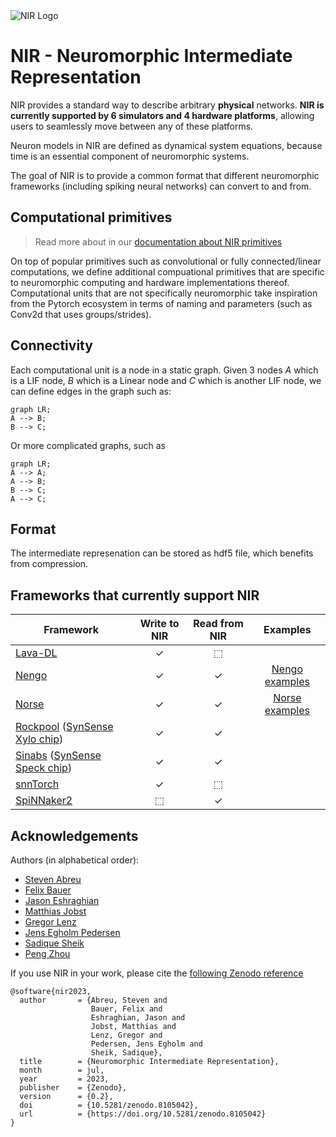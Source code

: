 <picture>
<source media="(prefers-color-scheme: dark)" srcset="https://github.com/neuromorphs/NIR/raw/main/docs/logo_dark.png">
<img alt="NIR Logo" src="https://github.com/neuromorphs/NIR/raw/main/docs/logo_light.png">
</picture>

# NIR - Neuromorphic Intermediate Representation

NIR provides a standard way to describe arbitrary **physical** networks.
**NIR is currently supported by 6 simulators and 4 hardware platforms**, allowing users to seamlessly move between any of these platforms.

Neuron models in NIR are defined as dynamical system equations, because time is an essential component of neuromorphic systems.

The goal of NIR is to provide a common format that different neuromorphic frameworks (including spiking neural networks) can convert to and from.

## Computational primitives
> Read more about in our [documentation about NIR primitives](https://nnir.readthedocs.io/en/latest/primitives.html)

On top of popular primitives such as convolutional or fully connected/linear computations, we define additional compuational primitives that are specific to neuromorphic computing and hardware implementations thereof. 
Computational units that are not specifically neuromorphic take inspiration from the Pytorch ecosystem in terms of naming and parameters (such as Conv2d that uses groups/strides).

## Connectivity 
Each computational unit is a node in a static graph.
Given 3 nodes $A$ which is a LIF node, $B$ which is a Linear node and $C$ which is another LIF node, we can define edges in the graph such as:

```mermaid
graph LR;
A --> B;
B --> C;
```

Or more complicated graphs, such as

```mermaid
graph LR;
A --> A;
A --> B;
B --> C;
A --> C;
```

## Format
The intermediate represenation can be stored as hdf5 file, which benefits from compression. 

## Frameworks that currently support NIR

| **Framework** | **Write to NIR** | **Read from NIR** | **Examples** |
| --------------- | :--: | :--: | :------: |
| [Lava-DL](https://github.com/lava-nc/lava-dl) | ✓ | ⬚ |
| [Nengo](https://nengo.ai) | ✓ | ✓ | [Nengo examples](https://github.com/neuromorphs/nir/tree/main/example/nengo/) |
| [Norse](https://github.com/norse/norse) | ✓ | ✓ | [Norse examples](https://github.com/neuromorphs/nir/tree/main/example/norse/) |
| [Rockpool](https://rockpool.ai) ([SynSense Xylo chip](https://www.synsense.ai/products/xylo/)) | ✓ | ✓ |
| [Sinabs](https://sinabs.readthedocs.io) ([SynSense Speck chip](https://www.synsense.ai/products/speck-2/)) | ✓ | ✓ |
| [snnTorch](https://github.com/jeshraghian/snntorch/) | ✓ | ⬚ |
| [SpiNNaker2](https://spinncloud.com/portfolio/spinnaker2/) | ⬚ | ✓ |


## Acknowledgements
Authors (in alphabetical order):
* [Steven Abreu](https://github.com/stevenabreu7)
* [Felix Bauer](https://github.com/bauerfe)
* [Jason Eshraghian](https://github.com/jeshraghian)
* [Matthias Jobst](https://github.com/matjobst)
* [Gregor Lenz](https://github.com/biphasic)
* [Jens Egholm Pedersen](https://github.com/jegp)
* [Sadique Sheik](https://github.com/sheiksadique)
* [Peng Zhou](https://github.com/pengzhouzp)

If you use NIR in your work, please cite the [following Zenodo reference](https://zenodo.org/record/8105042)

```
@software{nir2023,
  author       = {Abreu, Steven and
                  Bauer, Felix and
                  Eshraghian, Jason and
                  Jobst, Matthias and
                  Lenz, Gregor and
                  Pedersen, Jens Egholm and
                  Sheik, Sadique},
  title        = {Neuromorphic Intermediate Representation},
  month        = jul,
  year         = 2023,
  publisher    = {Zenodo},
  version      = {0.2},
  doi          = {10.5281/zenodo.8105042},
  url          = {https://doi.org/10.5281/zenodo.8105042}
}
```
